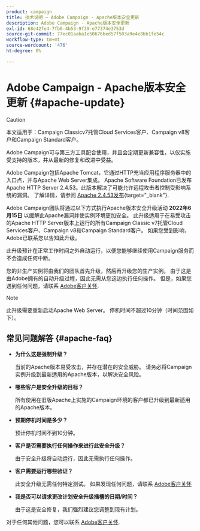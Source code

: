 ```yaml
---
product: campaign
title: 技术说明 — Adobe Campaign - Apache版本安全更新
description: Adobe Campaign - Apache版本安全更新
exl-id: 68e42fe4-7fb6-4b53-9f39-e77374e3753d
source-git-commit: 77ec01aaba1e50676bed57f503a9e4e8bb1fe54c
workflow-type: tm+mt
source-wordcount: '476'
ht-degree: 0%

---
```


# Adobe Campaign - Apache版本安全更新 {#apache-update}

>[!CAUTION]
>本文适用于：Campaign Classicv7托管Cloud Services客户、Campaign v8客户和Campaign Standard客户。

Adobe Campaign可与第三方工具配合使用，并且会定期更新兼容性，以仅实施受支持的版本，并从最新的修复和改进中受益。

Adobe Campaign包括Apache Tomcat，它通过HTTP充当应用程序服务器中的入口点，并与Apache Web Server集成。 Apache Software Foundation已发布Apache HTTP Server 2.4.53。此版本解决了可能允许远程攻击者控制受影响系统的漏洞。 了解详情，请参阅 [Apache 2.4.53发布](https://downloads.apache.org/httpd/Announcement2.4.html){target="_blank"}.

Adobe Campaign团队将通过以下方式执行Apache版本安全升级活动 **2022年6月15日** 以缓解此Apache漏洞并使实例环境更加安全。 此升级适用于在易受攻击的Apache HTTP Server版本上运行的所有Campaign Classic v7托管Cloud Services客户、Campaign v8和Campaign Standard客户。 如果您受到影响，Adobe已联系您以告知此升级。

此升级预计在正常工作时间之外自动运行，以便您能够继续使用Campaign服务而不会造成任何中断。

您的非生产实例将由我们的团队首先升级，然后再升级您的生产实例。 由于这是由Adobe拥有的自动升级过程，因此无需从您这边执行任何操作。 但是，如果您遇到任何问题，请联系 [Adobe客户关怀](https://experienceleague.adobe.com/?support-solution=Campaign#support).


>[!NOTE]
>此升级需要重新启动Apache Web Server。 停机时间不超过10分钟（时间范围如下）。

## 常见问题解答 {#apache-faq}

* **为什么这是强制升级？**

   当前的Apache版本易受攻击，并存在潜在的安全威胁。 请务必将Campaign实例升级到最新适用的Apache版本，以解决安全风险。


* **哪些客户是安全升级的目标？**

   所有使用在旧版Apache上实施的Campaign环境的客户都已升级到最新适用的Apache版本。

* **预期停机时间是多少？**

   预计停机时间不到10分钟。

* **客户是否需要执行任何操作来进行此安全升级？**

   由于安全升级将自动运行，因此无需执行任何操作。

* **客户需要运行哪些验证？**

   此安全升级无需任何特定测试。 如果发现任何问题，请联系 [Adobe客户关怀](https://experienceleague.adobe.com/?support-solution=Campaign#support)


* **我是否可以请求更改计划安全升级插槽的日期/时间？**

   由于这是安全修复，我们强烈建议您调整到现有计划。


对于任何其他问题，您可以联系 [Adobe客户关怀](https://experienceleague.adobe.com/?support-solution=Campaign#support).
